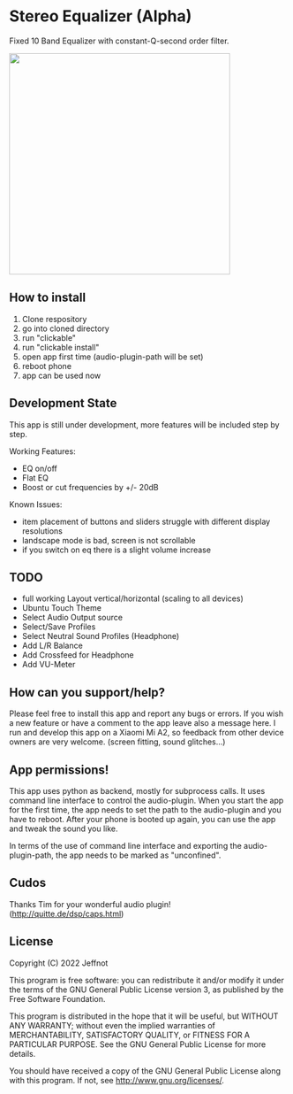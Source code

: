 # Stereo Equalizer (Alpha)

Fixed 10 Band Equalizer with constant-Q-second order filter.


<img src="https://user-images.githubusercontent.com/113721750/198720815-00ec550c-52eb-4a31-a439-0f080c66ce49.png" width="400">


## How to install

1. Clone respository
2. go into cloned directory
3. run "clickable"
4. run "clickable install"
5. open app first time (audio-plugin-path will be set)
6. reboot phone
7. app can be used now


## Development State

This app is still under development, more features will be included step by step.

Working Features:
- EQ on/off
- Flat EQ
- Boost or cut frequencies by +/- 20dB

Known Issues:
- item placement of buttons and sliders struggle with different display resolutions
- landscape mode is bad, screen is not scrollable
- if you switch on eq there is a slight volume increase


## TODO

- full working Layout vertical/horizontal (scaling to all devices)
- Ubuntu Touch Theme
- Select Audio Output source
- Select/Save Profiles
- Select Neutral Sound Profiles (Headphone)
- Add L/R Balance
- Add Crossfeed for Headphone
- Add VU-Meter

## How can you support/help?

Please feel free to install this app and report any bugs or errors. If you wish a new feature or have a comment to the app leave also a message here.
I run and develop this app on a Xiaomi Mi A2, so feedback from other device owners are very welcome. (screen fitting, sound glitches...)

## App permissions!

This app uses python as backend, mostly for subprocess calls. It uses command line interface to control the audio-plugin.
When you start the app for the first time, the app needs to set the path to the audio-plugin and you have to reboot.
After your phone is booted up again, you can use the app and tweak the sound you like.

In terms of the use of command line interface and exporting the audio-plugin-path, the app needs to be marked as "unconfined".



## Cudos

Thanks Tim for your wonderful audio plugin! (http://quitte.de/dsp/caps.html)


## License

Copyright (C) 2022  Jeffnot

This program is free software: you can redistribute it and/or modify it under the terms of the GNU General Public License version 3, as published
by the Free Software Foundation.

This program is distributed in the hope that it will be useful, but WITHOUT ANY WARRANTY; without even the implied warranties of MERCHANTABILITY, SATISFACTORY QUALITY, or FITNESS FOR A PARTICULAR PURPOSE.  See the GNU General Public License for more details.

You should have received a copy of the GNU General Public License along with this program.  If not, see <http://www.gnu.org/licenses/>.
